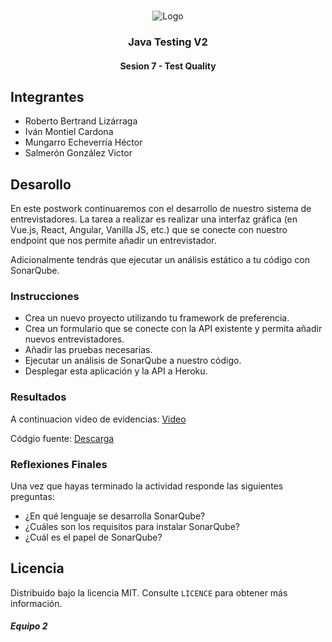 <!-- PROJECT LOGO -->
<br />
<p align="center">
  <a>
    <img src="https://upload.wikimedia.org/wikipedia/commons/4/43/Cognizant_logo_2022.svg" alt="Logo">
  </a>

<h3 align="center">Java Testing V2</h3>
<h4 align="center">Sesion 7 - Test Quality</h4>

## Integrantes

* Roberto Bertrand Lizárraga
* Iván Montiel Cardona
* Mungarro Echeverría Héctor
* Salmerón González Victor

## Desarollo
En este postwork continuaremos con el desarrollo de nuestro sistema de entrevistadores. La tarea a realizar es realizar una interfaz gráfica (en Vue.js, React, Angular, Vanilla JS, etc.) que se conecte con nuestro endpoint que nos permite añadir un entrevistador.

Adicionalmente tendrás que ejecutar un análisis estático a tu código con SonarQube.

### Instrucciones

* Crea un nuevo proyecto utilizando tu framework de preferencia.
* Crea un formulario que se conecte con la API existente y permita añadir nuevos entrevistadores.
* Añadir las pruebas necesarias.
* Ejecutar un análisis de SonarQube a nuestro código.
* Desplegar esta aplicación y la API a Heroku.

### Resultados

A continuacion video de evidencias: [Video](https://replit.com/@IvnMontiel1/PostworksBedu#Sesion%207/Evidencias_Postwork_Sesion_07.mp4)

Códgio fuente: [Descarga](https://replit.com/@IvnMontiel1/PostworksBedu#Sesion%207/interviews.zip)


### Reflexiones Finales

Una vez que hayas terminado la actividad responde las siguientes preguntas:

* ¿En qué lenguaje se desarrolla SonarQube?
* ¿Cuáles son los requisitos para instalar SonarQube?
* ¿Cuál es el papel de SonarQube?

## Licencia
Distribuido bajo la licencia MIT. Consulte `LICENCE` para obtener más información.

##### Equipo 2